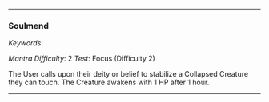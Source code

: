 ___

### Soulmend

*Keywords*: 

*Mantra Difficulty*: 2
*Test*: Focus (Difficulty 2)

The User calls upon their deity or belief to stabilize a Collapsed Creature they can touch. The Creature awakens with 1 HP after 1 hour.

___